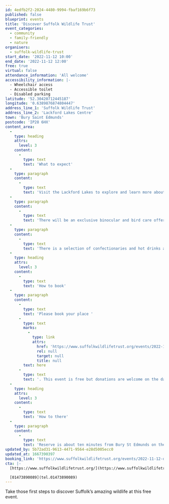 ```yaml
---
id: 4edfb2f2-2024-4480-9994-fbaf169b6f73
published: false
blueprint: events
title: 'Discover Suffolk Wildlife Trust'
event_categories:
  - community
  - family-friendly
  - nature
organisers:
  - suffolk-wildlife-trust
start_date: '2022-11-12 10:00'
end_date: '2022-11-12 12:00'
free: true
virtual: false
attendance_information: 'All welcome'
accessibility_information: |-
  - Wheelchair access
  - Accessible toilet
  - Disabled parking
latitude: '52.30420712445187'
longitude: '0.6389876874804447'
address_line_1: 'Suffolk Wildlife Trust'
address_line_2: 'Lackford Lakes Centre'
town: 'Bury Saint Edmunds'
postcode: 'IP28 6HX'
content_area:
  -
    type: heading
    attrs:
      level: 3
    content:
      -
        type: text
        text: 'What to expect'
  -
    type: paragraph
    content:
      -
        type: text
        text: 'Visit the Lackford Lakes to explore and learn more about the local wildlife! There will be volunteer wildlife guides who will try to help you see some spectacular creatures, including one of many Kingfishers often spotted in that area. The visitors will also have the chance to borrow binoculars and get a free wildlife activity sheet, for the whole family to enjoy. '
  -
    type: paragraph
    content:
      -
        type: text
        text: 'There will be an exclusive binocular and bird care offer, along with expert advice and guidance on binoculars and telescopes for all attendees.'
  -
    type: paragraph
    content:
      -
        type: text
        text: 'There is a selection of confectionaries and hot drinks at Lackford Lakes café (gluten-free options available), which can be enjoyed before or after walks around the reserve. '
  -
    type: heading
    attrs:
      level: 3
    content:
      -
        type: text
        text: 'How to book'
  -
    type: paragraph
    content:
      -
        type: text
        text: 'Please book your place '
      -
        type: text
        marks:
          -
            type: link
            attrs:
              href: 'https://www.suffolkwildlifetrust.org/events/2022-11-12-discover-suffolk-wildlife-trust'
              rel: null
              target: null
              title: null
        text: here
      -
        type: text
        text: '. This event is free but donations are welcome on the day. '
  -
    type: heading
    attrs:
      level: 3
    content:
      -
        type: text
        text: 'How to there'
  -
    type: paragraph
    content:
      -
        type: text
        text: 'Reserve is about ten minutes from Bury St Edmunds on the A1101, Bury to Mildenhall road. Parking is available at the Lackford Lakes.'
updated_by: 5b72ad31-9613-4471-9564-e28d5005ecc0
updated_at: 1667390397
booking_link: 'https://www.suffolkwildlifetrust.org/events/2022-11-12-discover-suffolk-wildlife-trust'
cta: |-
  [https://www.suffolkwildlifetrust.org/](https://www.suffolkwildlifetrust.org/)

  [01473890089](tel.01473890089)
---
```

Take those first steps to discover Suffolk’s amazing wildlife at this free event.